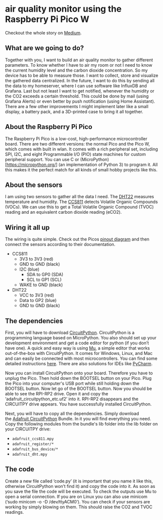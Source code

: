 # air quality monitor using the Raspberry Pi Pico W

Checkout the whole story on [Medium](https://medium.com/@lukas.krimphove).

## What are we going to do?
Together with you, I want to build an air quality monitor to gather different parameters. To know whether I have to air my room or not I need to know the current humidity level and the carbon dioxide concentration. So my device has to be able to measure those. I want to collect, store and visualize the gathered data centralized. In the future, I want to do this by sending all the data to my homeserver, where I can use software like InfluxDB and Grafana. Last but not least I want to get notified, whenever the humidity or the CO2 exceeds a certain threshold. This could be done by mail (using Grafana Alerts) or even better by push notification (using Home Assistant). There are a few other improvements I might implement later like a small display, a battery pack, and a 3D-printed case to bring it all together.

## About the Raspberry Pi Pico
The Raspberry Pi Pico is a low-cost, high-performance microcontroller board. There are two different versions: the normal Pico and the Pico W, which comes with built in wlan. It comes with a rich peripheral set, including SPI, I2C, and eight Programmable I/O (PIO) state machines for custom peripheral support. You can use C or (MicroPython)[https://micropython.org/] (an implementation of Python 3) to program it. All this makes it the perfect match for all kinds of small hobby projects like this.

## About the sensors
I am using two sensors to gather all the data I need. The [DHT22](https://learn.adafruit.com/dht) measures temperature and humidity. The [CCS811](https://learn.adafruit.com/adafruit-ccs811-air-quality-sensor) detects Volatile Organic Compounds (VOCs). We can use this to get a Total Volatile Organic Compound (TVOC) reading and an equivalent carbon dioxide reading (eCO2). 

## Wiring it all up
The wiring is quite simple. Check out the Picos [pinout diagram](https://datasheets.raspberrypi.com/picow/PicoW-A4-Pinout.pdf) and then connect the sensors according to their documentation.

- CCS811
	- 3V3 to 3V3 (red)
	- GND to GND (black)
	- I2C (blue)
		- SDA to GP0 (SDA)
		- SCL to GP1 (SCL)
	- WAKE to GND (black)
- DHT22
	- VCC to 3V3 (red)
	- Data to GP2 (blue)
	- GND to GND (black)

## The dependencies
First, you will have to download [CircuitPython](https://circuitpython.org/board/raspberry_pi_pico). CircuitPython is a programming language based on MicroPython. You also should set up your development environment and get a code editor for python (if you don’t have one). A quick and easy way is using [Mu](https://codewith.mu), a simple editor that works out-of-the-box with CircuitPython. It comes for Windows, Linux, and Mac and can easily be connected with most microcontrollers. You can find some detailed instructions [here](https://learn.adafruit.com/welcome-to-circuitpython/installing-mu-editor). There are also solutions for IDEs like [PyCharm](https://learn.adafruit.com/welcome-to-circuitpython/pycharm-and-circuitpython).

Now you can install CircuitPython onto your board. Therefore you have to unplug the Pico. Then hold down the BOOTSEL button on your Pico. Plug the Pico into your computer's USB port while still holding down the BOOTSEL button. Now let go of the BOOTSEL button. Now you should be able to see the RPI-RP2 drive. Open it and copy the ‘adafruit_circuitpython_etc.uf2’ into it. RPI-RP2 disappears and the CIRCUITPY drive appears. You have successfully installed CircuitPython.

Next, you will have to copy all the dependencies. Simply download the [Adafruit CircuitPython](https://github.com/adafruit/Adafruit_CircuitPython_Bundle) Bundle. In it you will find everything you need. Copy the following modules from the bundle's lib folder into the lib folder on your CIRCUITPY drive:
- `adafruit_ccs811.mpy`
- `adafruit_register/*`
- `adafruit_bus_device/*`
- `adafruit_dht.mpy`

## The code
Create a new file called ‘code.py’ (it is important that you name it like this, otherwise CircuitPython won’t find it) and copy the code into it. As soon as you save the file the code will be executed.
To check the outputs use Mu to open a serial connection. If you are on Linux you can also use minicom (‘sudo minicom -o -D /dev/ttyACM0’).
You can check if your sensors are working by simply blowing on them. This should raise the CO2 and TVOC readings.
